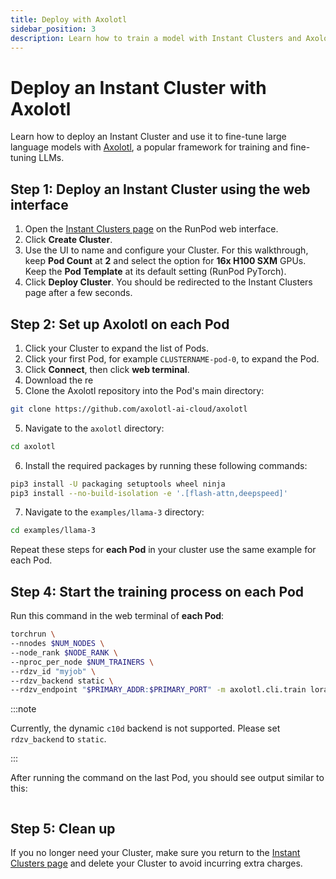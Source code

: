 ```yaml
---
title: Deploy with Axolotl
sidebar_position: 3
description: Learn how to train a model with Instant Clusters and Axolotl 
---
```


# Deploy an Instant Cluster with Axolotl

Learn how to deploy an Instant Cluster and use it to fine-tune large language models with [Axolotl](https://axolotl.ai/), a popular framework for training and fine-tuning LLMs.

## Step 1: Deploy an Instant Cluster using the web interface

1. Open the [Instant Clusters page](https://www.runpod.io/console/cluster) on the RunPod web interface.
2. Click **Create Cluster**.
3. Use the UI to name and configure your Cluster. For this walkthrough, keep **Pod Count** at **2** and select the option for **16x H100 SXM** GPUs. Keep the **Pod Template** at its default setting (RunPod PyTorch).
4. Click **Deploy Cluster**. You should be redirected to the Instant Clusters page after a few seconds.

## Step 2: Set up Axolotl on each Pod

1. Click your Cluster to expand the list of Pods.
2. Click your first Pod, for example `CLUSTERNAME-pod-0`, to expand the Pod.
3. Click **Connect**, then click **web terminal**.
4. Download the re
4. Clone the Axolotl repository into the Pod's main directory:



```bash
git clone https://github.com/axolotl-ai-cloud/axolotl
```

5. Navigate to the `axolotl` directory:

```bash
cd axolotl
```

6. Install the required packages by running these following commands:

```bash
pip3 install -U packaging setuptools wheel ninja
pip3 install --no-build-isolation -e '.[flash-attn,deepspeed]'
```

7. Navigate to the `examples/llama-3` directory:

```bash
cd examples/llama-3
```

Repeat these steps for **each Pod** in your cluster use the same example for each Pod.

## Step 4: Start the training process on each Pod

Run this command in the web terminal of **each Pod**:

```bash
torchrun \
--nnodes $NUM_NODES \
--node_rank $NODE_RANK \
--nproc_per_node $NUM_TRAINERS \
--rdzv_id "myjob" \
--rdzv_backend static \
--rdzv_endpoint "$PRIMARY_ADDR:$PRIMARY_PORT" -m axolotl.cli.train lora-1b.yml
```

:::note

Currently, the dynamic `c10d` backend is not supported. Please set `rdzv_backend` to `static`.

:::

After running the command on the last Pod, you should see output similar to this:

```bash

```

## Step 5: Clean up

If you no longer need your Cluster, make sure you return to the [Instant Clusters page](https://www.runpod.io/console/cluster) and delete your Cluster to avoid incurring extra charges.
